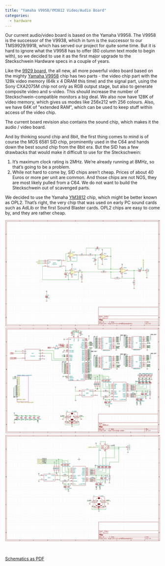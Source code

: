 ```yaml
---
title: "Yamaha V9958/YM3812 Video/Audio Board"
categories:
  - hardware
---
```


Our current audio/video board is based on the Yamaha V9958. The V9958 is the successor of the V9938, which in turn is the successor to our TMS9929/9918, which has served our project for quite some time. But it is hard to ignore what the V9958 has to offer (80 column text mode to begin with), so we decided to use it as the first major upgrade to the Steckschwein Hardware specs in a couple of years.

Like the [9929 board](http://steckschwein.de/hardware/tms9929-video-display-processor/), the all new, all more powerful video board based on the mighty [Yamaha V9958](https://www.msx.org/wiki/Yamaha_V9958) chip has two parts - the video chip part with the 128k video memory (64k x 4 DRAM this time) and the signal part, using the Sony CXA2075M chip not only as RGB output stage, but also to generate composite video and s-video. This should increase the number of Steckschwein-compatible monitors a big deal. We also now have 128K of video memory, which gives us modes like 256x212 wth 256 colours. Also, we have 64K of "extended RAM", which can be used to keep stuff within access of the video chip.

The current board revision also contains the sound chip, which makes it the audio / video board.

And by thinking sound chip and 8bit, the first thing comes to mind is of course the MOS 6581 SID chip, prominently used in the C64 and hands down the best sound chip from the 8bit era. But the SID has a few drawbacks that would make it difficult to use for the Steckschwein:

1. It’s maximum clock rating is 2MHz. We’re already running at 8MHz, so that’s going to be a problem.
2. While not hard to come by, SID chips aren’t cheap. Prices of about 40 Euros or more per unit are common. And those chips are not NOS, they are most likely pulled from a C64. We do not want to build the Steckschwein out of scavenged parts.

We decided to use the Yamaha [YM3812](https://en.wikipedia.org/wiki/Yamaha_YM3812) chip, which might be better known as OPL2. That’s right, the very chip that was used on early PC sound cards such as AdLib or the first Sound Blaster cards. OPL2 chips are easy to come by, and they are rather cheap.

![v9958 audio](images/v9958_audio.png)
![v9958 schematic](images/v9958_schematic.png)
![v9958 video](images/v9958_video.png)


 

[Schematics as PDF](/v9958.pdf)
